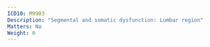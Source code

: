 ```yaml
---
ICD10: M9903
Description: "Segmental and somatic dysfunction: Lumbar region"
Matters: No
Weight: 0
---
```

